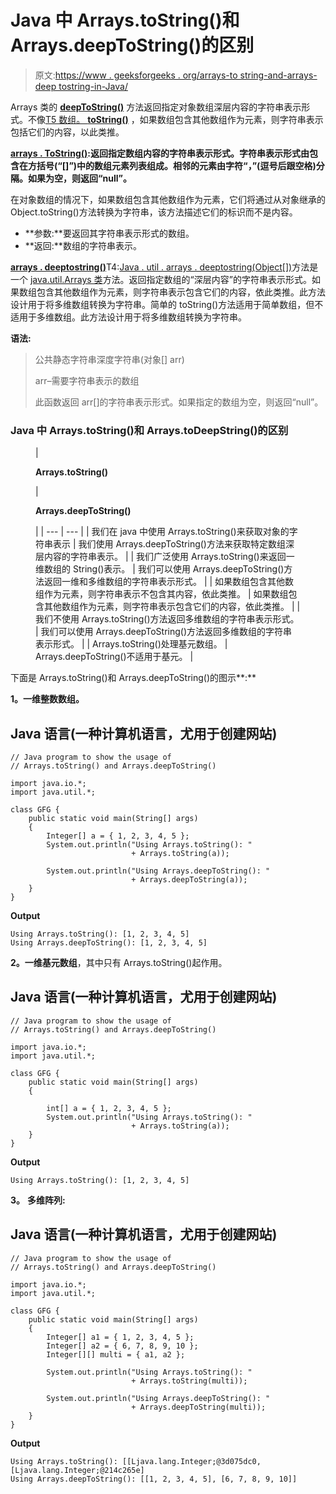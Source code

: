 # Java 中 Arrays.toString()和 Arrays.deepToString()的区别

> 原文:[https://www . geeksforgeeks . org/arrays-to string-and-arrays-deep tostring-in-Java/](https://www.geeksforgeeks.org/difference-between-arrays-tostring-and-arrays-deeptostring-in-java/)

Arrays 类的 [**deepToString()**](https://www.geeksforgeeks.org/arrays-deeptostring-in-java-with-example/) 方法返回指定对象数组深层内容的字符串表示形式。不像[T5 数组。 **toString()**](https://www.geeksforgeeks.org/arrays-tostring-in-java-with-examples/) ，如果数组包含其他数组作为元素，则字符串表示包括它们的内容，以此类推。

[**arrays . ToString()**](https://www.geeksforgeeks.org/arrays-tostring-in-java-with-examples/)**:返回指定数组内容的字符串表示形式。字符串表示形式由包含在方括号(“[]”)中的数组元素列表组成。相邻的元素由字符“，”(逗号后跟空格)分隔。如果为空，则返回“null”。**

在对象数组的情况下，如果数组包含其他数组作为元素，它们将通过从对象继承的 Object.toString()方法转换为字符串，该方法描述它们的标识而不是内容。

*   **参数:**要返回其字符串表示形式的数组。
*   **返回:**数组的字符串表示。

[**arrays . deeptostring()**](https://www.geeksforgeeks.org/arrays-deeptostring-in-java-with-example/)T4:[Java . util . arrays . deeptostring(Object[])](https://docs.oracle.com/javase/7/docs/api/java/util/Arrays.html#deepToString(java.lang.Object[]))方法是一个 [java.util.Arrays 类](https://www.geeksforgeeks.org/array-class-in-java/)方法。返回指定数组的“深层内容”的字符串表示形式。如果数组包含其他数组作为元素，则字符串表示包含它们的内容，依此类推。此方法设计用于将多维数组转换为字符串。简单的 toString()方法适用于简单数组，但不适用于多维数组。此方法设计用于将多维数组转换为字符串。

**语法:**

> 公共静态字符串深度字符串(对象[] arr)
> 
> arr–需要字符串表示的数组
> 
> 此函数返回 arr[]的字符串表示形式。如果指定的数组为空，则返回“null”。

### **Java 中 Arrays.toString()和 Arrays.toDeepString()的区别**

<figure class="table">

| 

**Arrays.toString()**

 | 

**Arrays.deepToString()**

 |
| --- | --- |
| 我们在 java 中使用 Arrays.toString()来获取对象的字符串表示 | 我们使用 Arrays.deepToString()方法来获取特定数组深层内容的字符串表示。 |
| 我们广泛使用 Arrays.toString()来返回一维数组的 String()表示。 | 我们可以使用 Arrays.deepToString()方法返回一维和多维数组的字符串表示形式。 |
| 如果数组包含其他数组作为元素，则字符串表示不包含其内容，依此类推。 | 如果数组包含其他数组作为元素，则字符串表示包含它们的内容，依此类推。 |
| 我们不使用 Arrays.toString()方法返回多维数组的字符串表示形式。 | 我们可以使用 Arrays.deepToString()方法返回多维数组的字符串表示形式。 |
| Arrays.toString()处理基元数组。 | Arrays.deepToString()不适用于基元。 |

</figure>

下面是 Arrays.toString()和 Arrays.deepToString()的图示**:**

**1。**一维**整数数组。**

## Java 语言(一种计算机语言，尤用于创建网站)

```
// Java program to show the usage of
// Arrays.toString() and Arrays.deepToString()

import java.io.*;
import java.util.*;

class GFG {
    public static void main(String[] args)
    {
        Integer[] a = { 1, 2, 3, 4, 5 };
        System.out.println("Using Arrays.toString(): "
                           + Arrays.toString(a));

        System.out.println("Using Arrays.deepToString(): "
                           + Arrays.deepToString(a));
    }
}
```

**Output**

```
Using Arrays.toString(): [1, 2, 3, 4, 5]
Using Arrays.deepToString(): [1, 2, 3, 4, 5]

```

**2。**一维**基元数组**，其中只有 Arrays.toString()起作用。

## Java 语言(一种计算机语言，尤用于创建网站)

```
// Java program to show the usage of
// Arrays.toString() and Arrays.deepToString()

import java.io.*;
import java.util.*;

class GFG {
    public static void main(String[] args)
    {

        int[] a = { 1, 2, 3, 4, 5 };
        System.out.println("Using Arrays.toString(): "
                           + Arrays.toString(a));
    }
}
```

**Output**

```
Using Arrays.toString(): [1, 2, 3, 4, 5]

```

**3。** **多维阵列:**

## Java 语言(一种计算机语言，尤用于创建网站)

```
// Java program to show the usage of 
// Arrays.toString() and Arrays.deepToString()

import java.io.*;
import java.util.*;

class GFG {
    public static void main(String[] args)
    {
        Integer[] a1 = { 1, 2, 3, 4, 5 };
        Integer[] a2 = { 6, 7, 8, 9, 10 };
        Integer[][] multi = { a1, a2 };

        System.out.println("Using Arrays.toString(): "
                           + Arrays.toString(multi));

        System.out.println("Using Arrays.deepToString(): "
                           + Arrays.deepToString(multi));
    }
}
```

**Output**

```
Using Arrays.toString(): [[Ljava.lang.Integer;@3d075dc0, [Ljava.lang.Integer;@214c265e]
Using Arrays.deepToString(): [[1, 2, 3, 4, 5], [6, 7, 8, 9, 10]]

```